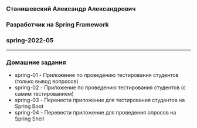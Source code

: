 ### Станишевский Александр Александрович
### Разработчик на Spring Framework
### spring-2022-05

---

### Домашние задания
* spring-01 - Приложение по проведению тестирования студентов (только вывод вопросов)
* spring-02 - Приложение по проведению тестирования студентов (с самим тестированием)
* spring-03 - Перенести приложение для тестирования студентов на Spring Boot
* spring-04 - Перевести приложение для проведения опросов на Spring Shell
